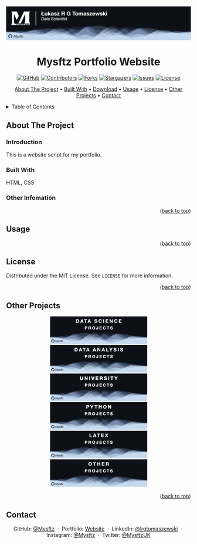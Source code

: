 <a name="readme-top"></a>

<div align="center">

[![alt text](https://github.com/Mysftz/mysftz/blob/main/assets/READMEHeader.jpeg?raw=true)](https://github.com/Mysftz)

# Mysftz Portfolio Website

[![GitHub][GitHub-shield]](https://github.com/Mysftz/mysftz.github.io)
[![Contributors][contributors-shield]](https://github.com/Mysftz/mysftz.github.io/graphs/contributors)
[![Forks][forks-shield]](https://github.com/Mysftz/mysftz.github.io/network/members)
[![Stargazers][stars-shield]](https://github.com/Mysftz/mysftz.github.io/stargazers)
[![Issues][issues-shield]](https://github.com/Mysftz/mysftz.github.io/issues)
[![License][license-shield]](https://github.com/Mysftz/mysftz.github.io/blob/main/LICENSE.txt)

</div>

<p align="center">
  <a href="#about-the-project">About The Project</a> •
  <a href="#built-with">Built With</a> •
  <a href="https://github.com/Mysftz/mysftz.github.io/archive/refs/heads/main.zip">Download</a> • 
  <a href="#usage">Usage</a> •
  <a href="#license">License</a> •
  <a href="#other-projects">Other Projects</a> •
  <a href="#contact">Contact</a>
</p>

<!-- TABLE OF CONTENTS -->
<details>
  <summary>Table of Contents</summary>
  <ol>
    <li>
      <a href="#about-the-project">About The Project</a>
      <ul>
        <li><a href="#introduction">Infomation</a></li>
        <li><a href="#built-with">Built With</a></li>
        <li><a href="#other-infomation">Other Infomation</a></li>
      </ul>
    </li>
    <li><a href="#usage">Usage</a></li>
    <li><a href="#license">License</a></li>
    <li><a href="#other-projects">Other Projects</a></li>
    <li><a href="#contact">Contact</a></li>
  </ol>
</details>

<!-- ABOUT THE PROJECT -->

## About The Project

### Introduction

This is a website script for my portfolio.

### Built With

HTML, CSS

### Other Infomation

<p align="right">(<a href="#readme-top">back to top</a>)</p>

<!-- USAGE -->

## Usage

<p align="right">(<a href="#readme-top">back to top</a>)</p>

<!-- LICENSE -->

## License

Distributed under the MIT License. See `LICENSE` for more information.

<p align="right">(<a href="#readme-top">back to top</a>)</p>

<!-- OTHER PROJECTS -->

## Other Projects

<div align="center">
<a href="https://github.com/stars/Mysftz/lists/data-science-projects" style="margin:10px; margin-bottom:50px"><img src="https://github.com/Mysftz/mysftz/blob/main/assets/Button-DataScience.jpeg?raw=true" alt="Data Science Projects Button" width="265" height="75"></a>
<a href="https://github.com/stars/Mysftz/lists/data-analysis-projects" style="margin:10px; margin-bottom:50px"><img src="https://github.com/Mysftz/mysftz/blob/main/assets/Button-DataAnalysis.jpeg?raw=true" alt="Data Analysis Projects Button" width="265" height="75"></a>
<a href="https://github.com/stars/Mysftz/lists/university-projects" style="margin:10px; margin-bottom:50px"><img src="https://github.com/Mysftz/mysftz/blob/main/assets/Button-University.jpeg?raw=true" alt="University Projects Button" width="265" height="75"></a>
<a href="https://github.com/stars/Mysftz/lists/python-projects" style="margin:10px; margin-bottom:50px"><img src="https://github.com/Mysftz/mysftz/blob/main/assets/Button-Python.jpeg?raw=true" alt="Python Projects Button" width="265" height="75"></a>
<a href="https://github.com/stars/Mysftz/lists/latex-projects" style="margin:10px; padding-bottom:50px"><img src="https://github.com/Mysftz/mysftz/blob/main/assets/Button-Latex.jpeg?raw=true" alt="LaTeX Projects Button" width="265" height="75"></a>
<a href="https://github.com/stars/Mysftz/lists/other-projects" style="margin:10px; margin-bottom:50px"><img src="https://github.com/Mysftz/mysftz/blob/main/assets/Button-Other.jpeg?raw=true" alt="Other Projects Button" width="265" height="75"></a>
</div>

<p align="right">(<a href="#readme-top">back to top</a>)</p>

<!-- CONTACT -->

## Contact

<div align="center">

GitHub: [@Mysftz](https://github.com/Mysftz) &nbsp;&middot;&nbsp; Portfolio: [Website](https://mysftz.github.io) &nbsp;&middot;&nbsp; LinkedIn: [@lrgtomaszewski](https://www.linkedin.com/in/lrgtomaszewski/) &nbsp;&middot;&nbsp; Instagram: [@Mysftz](https://www.instagram.com/mysftz/) &nbsp;&middot;&nbsp; Twitter: [@MysftzUK](https://twitter.com/MysftzUK)

</div>

[contributors-shield]: https://img.shields.io/github/contributors/mysftz/mysftz.github.io.svg?style=for-the-badge
[forks-shield]: https://img.shields.io/github/forks/mysftz/mysftz.github.io.svg?style=for-the-badge
[stars-shield]: https://img.shields.io/github/stars/mysftz/mysftz.github.io.svg?style=for-the-badge
[issues-shield]: https://img.shields.io/github/issues/mysftz/mysftz.github.io.svg?style=for-the-badge
[license-shield]: https://img.shields.io/github/license/mysftz/mysftz.github.io.svg?style=for-the-badge
[github-shield]: https://img.shields.io/badge/-GitHub-black.svg?style=for-the-badge&logo=GitHub&colorB=555
